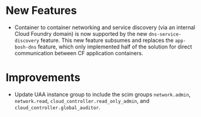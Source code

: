 # New Features

- Container to container networking and service discovery (via an
  internal Cloud Foundry domain) is now supported by the new
  `dns-service-discovery` feature.  This new feature subsumes and
  replaces the `app-bosh-dns` feature, which only implemented half
  of the solution for direct communication between CF application
  containers.

# Improvements

- Update UAA instance group to include the scim groups `network.admin`,
  `network.read`, `cloud_controller.read_only_admin`, 
   and `cloud_controller.global_auditor`. 
